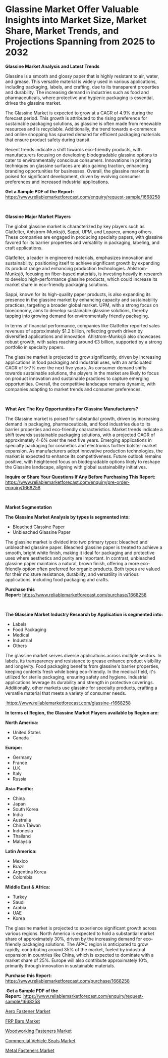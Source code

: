 <p><h1>Glassine Market Offer Valuable Insights into Market Size, Market Share, Market Trends, and Projections Spanning from 2025 to 2032</h1></p><p><strong>Glassine Market Analysis and Latest Trends</strong></p>
<p><p>Glassine is a smooth and glossy paper that is highly resistant to air, water, and grease. This versatile material is widely used in various applications, including packaging, labels, and crafting, due to its transparent properties and durability. The increasing demand in industries such as food and pharmaceuticals, where protective and hygienic packaging is essential, drives the glassine market.</p><p>The Glassine Market is expected to grow at a CAGR of 4.9% during the forecast period. This growth is attributed to the rising preference for sustainable packaging solutions, as glassine is often made from renewable resources and is recyclable. Additionally, the trend towards e-commerce and online shopping has spurred demand for efficient packaging materials that ensure product safety during transit.</p><p>Recent trends indicate a shift towards eco-friendly products, with manufacturers focusing on developing biodegradable glassine options to cater to environmentally conscious consumers. Innovations in printing techniques on glassine surfaces are also gaining traction, enhancing branding opportunities for businesses. Overall, the glassine market is poised for significant development, driven by evolving consumer preferences and increased industrial applications.</p></p>
<p><strong>Get a Sample PDF of the Report:&nbsp;</strong> <a href="https://www.reliablemarketforecast.com/enquiry/request-sample/1668258?utm_campaign=1130&utm_medium=2&utm_source=Github&utm_content=ia&utm_term=06032025&utm_id=glassine">https://www.reliablemarketforecast.com/enquiry/request-sample/1668258</a></p>
<p>&nbsp;</p>
<p><strong>Glassine Major Market Players</strong></p>
<p><p>The global glassine market is characterized by key players such as Glatfelter, Ahlstrom-Munksjö, Sappi, UPM, and Loparex, among others. These companies are engaged in producing specialty papers, with glassine favored for its barrier properties and versatility in packaging, labeling, and craft applications. </p><p>Glatfelter, a leader in engineered materials, emphasizes innovation and sustainability, positioning itself to achieve significant growth by expanding its product range and enhancing production technologies. Ahlstrom-Munksjö, focusing on fiber-based materials, is investing heavily in research to develop high-performance glassine products, which could increase its market share in eco-friendly packaging solutions.</p><p>Sappi, known for its high-quality paper products, is also expanding its presence in the glassine market by enhancing capacity and sustainability practices, targeting a broader global market. UPM, with a strong focus on bioeconomy, aims to develop sustainable glassine solutions, thereby tapping into growing demand for environmentally friendly packaging.</p><p>In terms of financial performance, companies like Glatfelter reported sales revenues of approximately $1.2 billion, reflecting growth driven by diversified applications and innovation. Ahlstrom-Munksjö also showcases robust growth, with sales reaching around €3 billion, supported by a strong portfolio in specialty papers.</p><p>The glassine market is projected to grow significantly, driven by increasing applications in food packaging and industrial uses, with an anticipated CAGR of 5-7% over the next five years. As consumer demand shifts towards sustainable solutions, the players in the market are likely to focus on product innovation and sustainable practices to capture emerging opportunities. Overall, the competitive landscape remains dynamic, with companies adapting to market trends and consumer preferences.</p></p>
<p>&nbsp;</p>
<p><strong>What Are The Key Opportunities For Glassine Manufacturers?</strong></p>
<p><p>The Glassine market is poised for substantial growth, driven by increasing demand in packaging, pharmaceuticals, and food industries due to its barrier properties and eco-friendly characteristics. Market trends indicate a shift towards sustainable packaging solutions, with a projected CAGR of approximately 4-6% over the next five years. Emerging applications in specialty packaging for cosmetics and electronics further bolster market expansion. As manufacturers adopt innovative production technologies, the market is expected to enhance its competitiveness. Future outlook remains positive, with heightened focus on biodegradable options likely to reshape the Glassine landscape, aligning with global sustainability initiatives.</p></p>
<p><strong>Inquire or Share Your Questions If Any Before Purchasing This Report:</strong> <a href="https://www.reliablemarketforecast.com/enquiry/pre-order-enquiry/1668258?utm_campaign=1130&utm_medium=2&utm_source=Github&utm_content=ia&utm_term=06032025&utm_id=glassine">https://www.reliablemarketforecast.com/enquiry/pre-order-enquiry/1668258</a></p>
<p>&nbsp;</p>
<p><strong>Market Segmentation</strong></p>
<p><strong>The Glassine Market Analysis by types is segmented into:</strong></p>
<p><ul><li>Bleached Glassine Paper</li><li>Unbleached Glassine Paper</li></ul></p>
<p><p>The glassine market is divided into two primary types: bleached and unbleached glassine paper. Bleached glassine paper is treated to achieve a smooth, bright white finish, making it ideal for packaging and protective uses where aesthetics and purity are important. In contrast, unbleached glassine paper maintains a natural, brown finish, offering a more eco-friendly option often preferred for organic products. Both types are valued for their moisture resistance, durability, and versatility in various applications, including food packaging and crafts.</p></p>
<p><strong>Purchase this Report:&nbsp;</strong><a href="https://www.reliablemarketforecast.com/purchase/1668258?utm_campaign=1130&utm_medium=2&utm_source=Github&utm_content=ia&utm_term=06032025&utm_id=glassine">https://www.reliablemarketforecast.com/purchase/1668258</a></p>
<p>&nbsp;</p>
<p><strong>The Glassine Market Industry Research by Application is segmented into:</strong></p>
<p><ul><li>Labels</li><li>Food Packaging</li><li>Medical</li><li>Industrial</li><li>Others</li></ul></p>
<p><p>The glassine market serves diverse applications across multiple sectors. In labels, its transparency and resistance to grease enhance product visibility and longevity. Food packaging benefits from glassine's barrier properties, keeping contents fresh while being eco-friendly. In the medical field, it's utilized for sterile packaging, ensuring safety and hygiene. Industrial applications leverage its durability and strength in protective coverings. Additionally, other markets use glassine for specialty products, crafting a versatile material that meets a variety of consumer needs.</p></p>
<p><a href="https://www.reliablemarketforecast.com/glassine-r1668258?utm_campaign=1130&utm_medium=2&utm_source=Github&utm_content=ia&utm_term=06032025&utm_id=glassine">&nbsp;https://www.reliablemarketforecast.com/glassine-r1668258</a></p>
<p><strong>In terms of Region, the Glassine Market Players available by Region are:</strong></p>
<p>
    <p> <strong> North America: </strong>
        <ul>
            <li>United States</li>
            <li>Canada</li>
        </ul>
        </p> 
    <p> <strong> Europe: </strong>
        <ul>
            <li>Germany</li>
            <li>France</li>
            <li>U.K.</li>
            <li>Italy</li>
            <li>Russia</li>
        </ul>
        </p> 
    <p> <strong> Asia-Pacific: </strong>
        <ul>
            <li>China</li>
            <li>Japan</li>
            <li>South Korea</li>
            <li>India</li>
            <li>Australia</li>
            <li>China Taiwan</li>
            <li>Indonesia</li>
            <li>Thailand</li>
            <li>Malaysia</li>
        </ul>
        </p> 
    <p> <strong> Latin America: </strong>
        <ul>
            <li>Mexico</li>
            <li>Brazil</li>
            <li>Argentina Korea</li>
            <li>Colombia</li>
        </ul>
        </p> 
    <p> <strong> Middle East & Africa: </strong>
        <ul>
            <li>Turkey</li>
            <li>Saudi</li>
            <li>Arabia</li>
            <li>UAE</li>
            <li>Korea</li>
        </ul>
    </p>
    </p>
<p><p>The glassine market is projected to experience significant growth across various regions. North America is expected to hold a substantial market share of approximately 30%, driven by the increasing demand for eco-friendly packaging solutions. The APAC region is anticipated to grow rapidly, contributing around 35% of the market, fueled by industrial expansion in countries like China, which is expected to dominate with a market share of 25%. Europe will also contribute approximately 10%, primarily through innovation in sustainable materials.</p></p>
<p><strong>Purchase this Report: </strong><a href="https://www.reliablemarketforecast.com/purchase/1668258?utm_campaign=1130&utm_medium=2&utm_source=Github&utm_content=ia&utm_term=06032025&utm_id=glassine">https://www.reliablemarketforecast.com/purchase/1668258</a></p>
<p>&nbsp;<strong>Get a Sample PDF of the Report:&nbsp;&nbsp;</strong><a href="https://www.reliablemarketforecast.com/enquiry/request-sample/1668258?utm_campaign=1130&utm_medium=2&utm_source=Github&utm_content=ia&utm_term=06032025&utm_id=glassine">https://www.reliablemarketforecast.com/enquiry/request-sample/1668258</a></p>
<p><strong></strong></p>
<p><p><a href="https://github.com/pupekironim/Market-Research-Report-List-1/blob/main/aero-fastener-market.md?utm_campaign=1130&utm_medium=2&utm_source=Github&utm_content=ia&utm_term=06032025&utm_id=glassine">Aero Fastener Market</a></p><p><a href="https://github.com/ertssmelov0/Market-Research-Report-List-1/blob/main/frp-bars-market.md?utm_campaign=1130&utm_medium=2&utm_source=Github&utm_content=ia&utm_term=06032025&utm_id=glassine">FRP Bars Market</a></p><p><a href="https://github.com/astadtetcha28/Market-Research-Report-List-1/blob/main/woodworking-fasteners-market.md?utm_campaign=1130&utm_medium=2&utm_source=Github&utm_content=ia&utm_term=06032025&utm_id=glassine">Woodworking Fasteners Market</a></p><p><a href="https://github.com/heeildannas/Market-Research-Report-List-1/blob/main/commercial-vehicle-seats-market.md?utm_campaign=1130&utm_medium=2&utm_source=Github&utm_content=ia&utm_term=06032025&utm_id=glassine">Commercial Vehicle Seats Market</a></p><p><a href="https://github.com/yakobotege/Market-Research-Report-List-1/blob/main/metal-fasteners-market.md?utm_campaign=1130&utm_medium=2&utm_source=Github&utm_content=ia&utm_term=06032025&utm_id=glassine">Metal Fasteners Market</a></p></p>